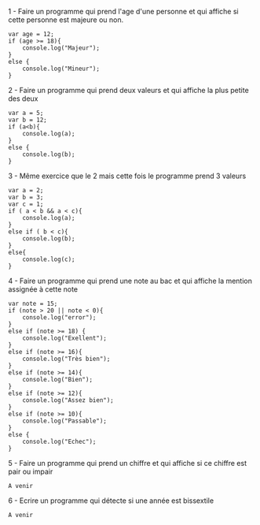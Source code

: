 1 - Faire un programme qui prend l'age d'une personne et qui affiche si cette personne est majeure ou non.

```
var age = 12;
if (age >= 18){
    console.log("Majeur");
}
else {
    console.log("Mineur");
}
```

2 - Faire un programme qui prend deux valeurs et qui affiche la plus petite des deux

```
var a = 5;
var b = 12;
if (a<b){
    console.log(a);
}
else {
    console.log(b);
}
```

3 - Même exercice que le 2 mais cette fois le programme prend 3 valeurs

```
var a = 2;
var b = 3;
var c = 1;
if ( a < b && a < c){
    console.log(a);
}
else if ( b < c){
    console.log(b);
}
else{
    console.log(c);
}
```

4 - Faire un programme qui prend une note au bac et qui affiche la mention assignée à cette note

```
var note = 15;
if (note > 20 || note < 0){
    console.log("error");
}
else if (note >= 18) {
    console.log("Exellent");
}
else if (note >= 16){
    console.log("Très bien");
}
else if (note >= 14){
    console.log("Bien");
}
else if (note >= 12){
    console.log("Assez bien");
}
else if (note >= 10){
    console.log("Passable");
}
else {
    console.log("Echec");
}
```

5 - Faire un programme qui prend un chiffre et qui affiche si ce chiffre est pair ou impair

```
A venir
```

6 - Ecrire un programme qui détecte si une année est bissextile

```
A venir
```
